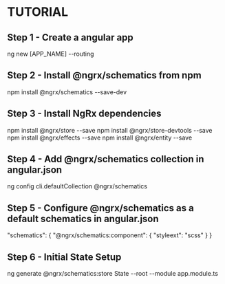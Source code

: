 # TUTORIAL

## Step 1 - Create a angular app
ng new [APP_NAME] --routing

## Step 2 - Install @ngrx/schematics from npm
npm install @ngrx/schematics --save-dev

## Step 3 - Install NgRx dependencies
npm install @ngrx/store --save
npm install @ngrx/store-devtools --save
npm install @ngrx/effects --save
npm install @ngrx/entity --save


## Step 4 - Add @ngrx/schematics collection in angular.json
ng config cli.defaultCollection @ngrx/schematics

## Step 5 - Configure  @ngrx/schematics as a default schematics in angular.json
"schematics": {
    "@ngrx/schematics:component": {
        "styleext": "scss"
    }
}


## Step 6 - Initial State Setup
ng generate @ngrx/schematics:store State --root --module app.module.ts





